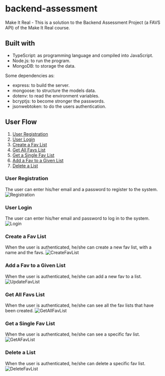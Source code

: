 # backend-assessment
Make It Real - This is a solution to the Backend Assessment Project (a FAVS API) of the Make It Real course.

## Built with
- TypeScript: as programming language and compiled into JavaScript.
- Node.js: to run the program.
- MongoDB: to storage the data.

Some dependencies as:
- express: to build the server.
- mongoose: to structure the models data.
- dotenv: to read the environment variables.
- bcryptjs: to become stronger the passwords.
- jsonwebtoken: to do the users authentication.


## User Flow
 1. [User Registration](#user-registration)
 2. [User Login](#user-login)
 3. [Create a Fav List](#create-a-fav-list)
 4. [Get All Favs List](#get-all-favs-list)
 5. [Get a Single Fav List](#get-a-single-fav-list)
 6. [Add a Fav to a Given List](#add-a-fav-to-a-given-list)
 7. [Delete a List](#delete-a-list)

### User Registration
The user can enter his/her email and a password to register to the system.
![Registration](https://res.cloudinary.com/dirhpjaka/image/upload/v1674855756/dataFiles/e1216f35b2b211bcf1eaaba9be3d54d2.png)

### User Login
The user can enter his/her email and password to log in to the system.
![Login](https://res.cloudinary.com/dirhpjaka/image/upload/v1674855754/dataFiles/886daa90ec66c75ecdfd6758305187b5.png)

### Create a Fav List
When the user is authenticated, he/she can create a new fav list, with a name and the favs.
![CreateFavList](https://res.cloudinary.com/dirhpjaka/image/upload/v1674855750/dataFiles/72d90bd06bd58d6d90b8169c88e6d60e.png)

### Add a Fav to a Given List
When the user is authenticated, he/she can add a new fav to a list.
![UpdateFavList](https://res.cloudinary.com/dirhpjaka/image/upload/v1674855755/dataFiles/1081a61455ba87ece6741c653d82bb6d.png)

### Get All Favs List
When the user is authenticated, he/she can see all the fav lists that have been created.
![GetAllFavList](https://res.cloudinary.com/dirhpjaka/image/upload/v1674855752/dataFiles/c807ddae1da0ad75469f74acd3e50d41.png)

### Get a Single Fav List
When the user is authenticated, he/she can see a specific fav list.
![GetAFavList](https://res.cloudinary.com/dirhpjaka/image/upload/v1674855753/dataFiles/7c55eaf2b76e05f4a494ac8453a8c07e.png)

### Delete a List
When the user is authenticated, he/she can delete a specific fav list.
![DeleteFavList](https://res.cloudinary.com/dirhpjaka/image/upload/v1674855751/dataFiles/ada2091241973f97e010ea9ded0860e2.png)
